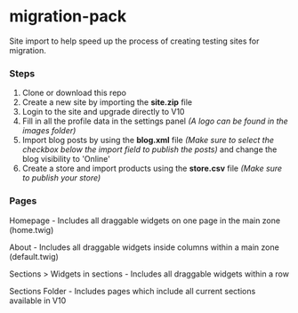 # migration-pack
Site import to help speed up the process of creating testing sites for migration.


### Steps

1. Clone or download this repo
2. Create a new site by importing the **site.zip** file
3. Login to the site and upgrade directly to V10
4. Fill in all the profile data in the settings panel *(A logo can be found in the images folder)*
5. Import blog posts by using the **blog.xml** file *(Make sure to select the checkbox below the import field to publish the posts)* and change the blog visibility to 'Online'
6. Create a store and import products using the **store.csv** file *(Make sure to publish your store)*


### Pages

Homepage - Includes all draggable widgets on one page in the main zone (home.twig)

About - Includes all draggable widgets inside columns within a main zone (default.twig)

Sections > Widgets in sections - Includes all draggable widgets within a row

Sections Folder - Includes pages which include all current sections available in V10
